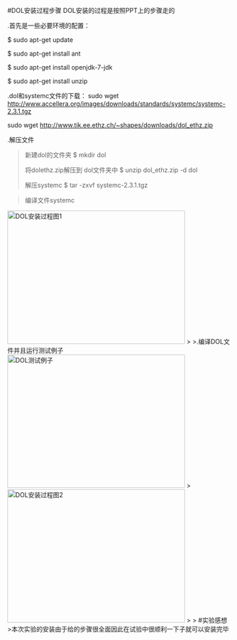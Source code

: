 #DOL安装过程步骤
DOL安装的过程是按照PPT上的步骤走的
>
.首先是一些必要环境的配置：
>
$	sudo apt-get update
>
$	sudo apt-get install ant
>
$ 	sudo apt-get install openjdk-7-jdk
>
$	sudo apt-get install unzip

.dol和systemc文件的下载：
sudo wget http://www.accellera.org/images/downloads/standards/systemc/systemc-2.3.1.tgz

sudo wget http://www.tik.ee.ethz.ch/~shapes/downloads/dol_ethz.zip

>
.解压文件
>
>新建dol的文件夹 
$	mkdir dol
>
>将dolethz.zip解压到 dol文件夹中
$	unzip dol_ethz.zip -d dol
>
>解压systemc
$	tar -zxvf systemc-2.3.1.tgz


>
>编译文件systemc
>
<img src="https://drops.azureedge.net/drops/files/acc_525493/1iO7S?rscd=inline%3B%20filename%3Dimage1.png&rsct=image%2Fpng&se=2016-10-07T06%3A10%3A01Z&sig=iybXse196yekuMBjDvZsRBYKwCFG3ssT08bvohGX%2FpY%3D&sp=r&sr=b&st=2016-10-07T05%3A10%3A01Z&sv=2013-08-15" width = "400" height = "300" alt="DOL安装过程图1" />
>
>.编译DOL文件并且运行测试例子
<img src="https://drops.azureedge.net/drops/files/acc_525493/1gcax?rscd=inline%3B%20filename%3Dimage2.png&rsct=image%2Fpng&se=2016-10-07T06%3A19%3A21Z&sig=97gvtC%2BmQ3wpf5%2BAeemBiL%2FczF59BN0%2FZhVadguua78%3D&sp=r&sr=b&st=2016-10-07T05%3A19%3A21Z&sv=2013-08-15" width = "400" height = "300" alt="DOL测试例子" />
>
<img src="https://drops.azureedge.net/drops/files/acc_525493/13USV?rscd=inline%3B%20filename%3Dimage3.png&rsct=image%2Fpng&se=2016-10-07T06%3A20%3A49Z&sig=tngvKFm%2BebZg7NWT6E0LMuphSqMF81GIVeNGokcEmnU%3D&sp=r&sr=b&st=2016-10-07T05%3A20%3A49Z&sv=2013-08-15" width = "400" height = "300" alt="DOL安装过程图2" />
>
>
#实验感想
>本次实验的安装由于给的步骤很全面因此在试验中很顺利一下子就可以安装完毕